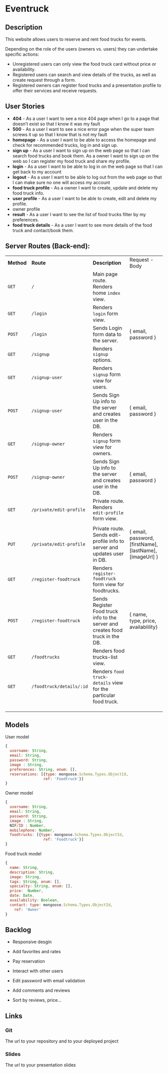 

# Eventruck



## Description

This website allows users to reserve and rent food trucks for events.

Depending on the role of the users (owners vs. users) they can undertake specific actions:

- Unregistered users can only view the food truck card without price or availability. 
- Registered users can search and view details of the trucks, as well as create request through a form.
- Registered owners can register food trucks and a presentation profile to offer their services and receive requests.



## User Stories

- **404** - As a user I want to see a nice 404 page when I go to a page that doesn’t exist so that I know it was my fault
- **500** - As a user I want to see a nice error page when the super team screws it up so that I know that is not my fault
- **homepage** - As a user I want to be able to access the homepage and check for recommended trucks, log in and sign up.
- **sign up** - As a user I want to sign up on the web page so that I can search food trucks and book them. As a owner I want to sign up on the web so I can register my food truck and share my profile.
- **login** - As a user I want to be able to log in on the web page so that I can get back to my account
- **logout** - As a user I want to be able to log out from the web page so that I can make sure no one will access my account
- **food truck profile** - As a owner I want to create, update and delete my food truck info.
- **user profile** - As a user I want to be able to create, edit and delete my profile.
- owner profile
- **result** - As a user I want to see the list of food trucks filter by my preferences.
- **food truck details** - As a user I want to see more details of the food truck and contact/book them.



## Server Routes (Back-end):

|            |                          |                                                              |                                                          |
| ---------- | ------------------------ | ------------------------------------------------------------ | -------------------------------------------------------- |
| **Method** | **Route**                | **Description**                                              | Request - Body                                           |
| `GET`      | `/`                      | Main page route. Renders home `index` view.                  |                                                          |
| `GET`      | `/login`                 | Renders `login` form view.                                   |                                                          |
| `POST`     | `/login`                 | Sends Login form data to the server.                         | { email, password }                                      |
| `GET`      | `/signup`                | Renders `signup` options.                                    |                                                          |
| `GET`      | `/signup-user`           | Renders `signup` form view for users.                        |                                                          |
| `POST`     | `/signup-user`           | Sends Sign Up info to the server and creates user in the DB. | { email, password }                                      |
| `GET`      | `/signup-owner`          | Renders `signup` form view for owners.                       |                                                          |
| `POST`     | `/signup-owner`          | Sends Sign Up info to the server and creates user in the DB. | { email, password }                                      |
| `GET`      | `/private/edit-profile`  | Private route. Renders `edit-profile` form view.             |                                                          |
|            |                          |                                                              |                                                          |
| `PUT`      | `/private/edit-profile`  | Private route. Sends edit-profile info to server and updates user in DB. | { email, password, [firstName], [lastName], [imageUrl] } |
| `GET`      | `/register-foodtruck`    | Renders `register-foodtruck` form view for foodtrucks.       |                                                          |
| `POST`     | `/register-foodtruck`    | Sends Register Food truck info to the server and creates food truck in the DB. | { name, type, price, availablility}                      |
| `GET`      | `/foodtrucks`            | Renders food trucks-list view.                               |                                                          |
| `GET`      | `/foodtruck/details/:id` | Renders `food truck-details` view for the particular food truck. |                                                          |
|            |                          |                                                              |                                                          |
|            |                          |                                                              |                                                          |
|            |                          |                                                              |                                                          |



## Models	

User model

```javascript
{
  username: String,
  email: String,
  password: String,
  image : String,
  preferences: String, enum: [],
  reservations: [{type: mongoose.Schema.Types.ObjectId,
                 ref: 'Foodtruck'}]
}
```



Owner model

```javascript
{
  username: String,
  email: String,
  password: String,
  image : String,
  NIF/ID : Number,
  mobilephone: Number,
  foodtrucks: [{type: mongoose.Schema.Types.ObjectId,
                 ref: 'Foodtruck'}]
}
```



Food truck model

```javascript
{
  name: String,
  description: String,
  image: String,
  tags: String, enum: [],
  specialty: String, enum: [],
  price:  Number,
  date: Date,
  availability: Boolean,
  contact: type: mongoose.Schema.Types.ObjectId,
    ref: 'Owner'
}
```



## Backlog

- Responsive desgin

- Add favorites and rates

- Pay reservation

- Interact with other users 

- Edit password with email validation

- Add comments and reviews

- Sort by reviews, price...

  



## Links

### Git

The url to your repository and to your deployed project



### Slides

The url to your presentation slides


